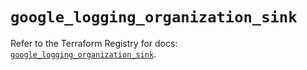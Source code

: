 # `google_logging_organization_sink`

Refer to the Terraform Registry for docs: [`google_logging_organization_sink`](https://registry.terraform.io/providers/hashicorp/google/6.40.0/docs/resources/logging_organization_sink).
